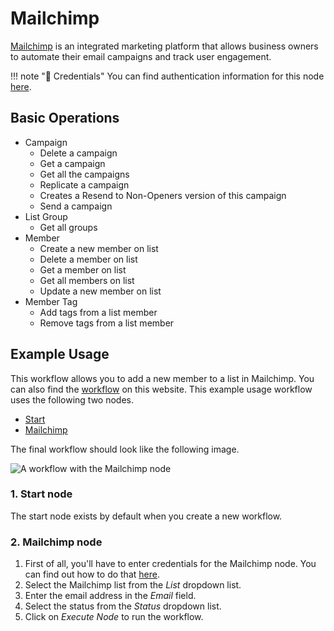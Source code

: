 # Mailchimp

[Mailchimp](https://mailchimp.com/) is an integrated marketing platform that allows business owners to automate their email campaigns and track user engagement.

!!! note "🔑 Credentials"
    You can find authentication information for this node [here](/workflow/integrations/credentials/mailchimp/).


## Basic Operations

* Campaign
    * Delete a campaign
    * Get a campaign
    * Get all the campaigns
    * Replicate a campaign
    * Creates a Resend to Non-Openers version of this campaign
    * Send a campaign
* List Group
    * Get all groups
* Member
    * Create a new member on list
    * Delete a member on list
    * Get a member on list
    * Get all members on list
    * Update a new member on list
* Member Tag
    * Add tags from a list member
    * Remove tags from a list member

## Example Usage

This workflow allows you to add a new member to a list in Mailchimp. You can also find the [workflow](https://WF².io/workflows/413) on this website. This example usage workflow uses the following two nodes.

- [Start](/workflow/integrations/core-nodes/workflow-nodes-base.start/)
- [Mailchimp]()

The final workflow should look like the following image.

![A workflow with the Mailchimp node](/_images/integrations/nodes/mailchimp/workflow.png)

### 1. Start node

The start node exists by default when you create a new workflow.

### 2. Mailchimp node

1. First of all, you'll have to enter credentials for the Mailchimp node. You can find out how to do that [here](/workflow/integrations/credentials/mailchimp/).
4. Select the Mailchimp list from the *List* dropdown list.
5. Enter the email address in the *Email* field.
6. Select the status from the *Status* dropdown list.
8. Click on *Execute Node* to run the workflow.
